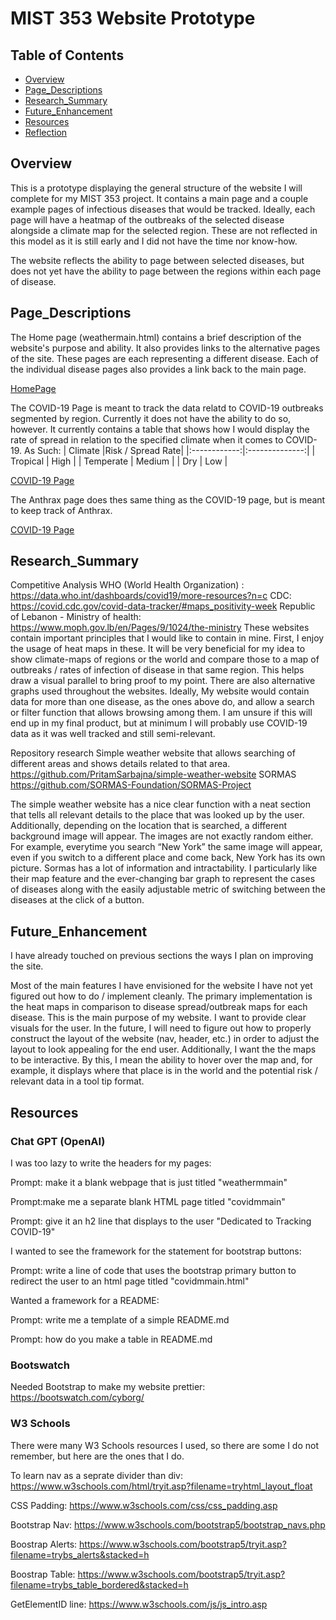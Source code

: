 # MIST 353 Website Prototype



## Table of Contents

- [Overview](#Overview)
- [Page_Descriptions](#Page_Descriptions)
- [Research_Summary](Research_Summary)
- [Future_Enhancement](#Future_Enhancement)
- [Resources](#Resources)
- [Reflection](#Reflection)

## Overview

This is a prototype displaying the general structure of the website I will complete for my MIST 353 project. It contains a main page
and a couple example pages of infectious diseases that would be tracked. Ideally, each page will have a heatmap of the outbreaks of the selected disease
alongside a climate map for the selected region. These are not reflected in this model as it is still early and I did not have the time nor know-how.

The website reflects the ability to page between selected diseases, but does not yet have the ability to page between the regions within each page of disease.

## Page_Descriptions

The Home page (weathermain.html) contains a brief description of the website's purpose and ability. It also provides links to the alternative pages of the site.
These pages are each representing a different disease. Each of the individual disease pages also provides a link back to the main page. 

[HomePage](ID&W_Website/wwwroot/weathermain.html)

The COVID-19 Page is meant to track the data relatd to COVID-19 outbreaks segmented by region. Currently it does not have the ability to do so, however. 
It currently contains a table that shows how I would display the rate of spread in relation to the specified climate when it comes to COVID-19.
As Such:
| Climate  |Risk / Spread Rate| 
|:------------:|:--------------:|
| Tropical | High | 
| Temperate | Medium  | 
| Dry | Low  |


[COVID-19 Page](ID&W_Website/wwwroot/covidmain.html)

The Anthrax page does thes same thing as the COVID-19 page, but is meant to keep track of Anthrax.

[COVID-19 Page](ID&W_Website/wwwroot/covidmain.html)

## Research_Summary
Competitive Analysis
WHO (World Health Organization) : https://data.who.int/dashboards/covid19/more-resources?n=c 
CDC: https://covid.cdc.gov/covid-data-tracker/#maps_positivity-week 
Republic of Lebanon - Ministry of health: https://www.moph.gov.lb/en/Pages/9/1024/the-ministry 
These websites contain important principles that I would like to contain in mine. First, I enjoy the usage of heat maps in these. It will be very beneficial for my idea to show climate-maps of regions or the world and compare those to a map of outbreaks / rates of infection of disease in that same region. This helps draw a visual parallel to bring proof to my point. There are also alternative graphs used throughout the websites. Ideally, My website would contain data for more than one disease, as the ones above do, and allow a search or filter function that allows browsing among them. I am unsure if this will end up in my final product, but at minimum I will probably use COVID-19 data as it was well tracked and still semi-relevant. 

Repository research 
Simple weather website that allows searching of different areas and shows details related to that area. https://github.com/PritamSarbajna/simple-weather-website 
SORMAS https://github.com/SORMAS-Foundation/SORMAS-Project 

The simple weather website has a nice clear function with a neat section that tells all relevant details to the place that was looked up by the user. Additionally, depending on the location that is searched, a different background image will appear. The images are not exactly random either. For example, everytime you search “New York” the same image will appear, even if you switch to a different place and come back, New York has its own picture. Sormas has a lot of information and intractability. I particularly like their map feature and the ever-changing bar graph to represent the cases of diseases along with the easily adjustable metric of switching between the diseases at the click of a button. 

## Future_Enhancement

I have already touched on previous sections the ways I plan on improving the site.

Most of the main features I have envisioned for the website I have not yet figured out how to do / implement cleanly. 
The primary implementation is the heat maps in comparison to disease spread/outbreak maps for each disease. This is the main purpose of my website.
I want to provide clear visuals for the user.  In the future, I will need to figure out how to properly construct the layout of the website 
(nav, header, etc.) in order to adjust the layout to look appealing for the end user. Additionally, I want the the maps to be interactive.
By this, I mean the ability to hover over the map and, for example, it displays where that place is in the world and the potential risk / relevant data
in a tool tip format. 

## Resources

### Chat GPT (OpenAI)

I was too lazy to write the headers for my pages:

Prompt: make it a blank webpage that is just titled "weathermmain" 


Prompt:make me a separate blank HTML page titled "covidmmain"


Prompt: give it an h2 line that displays to the user "Dedicated to Tracking COVID-19"

I wanted to see the framework for the statement for bootstrap buttons:

Prompt: write a line of code that uses the bootstrap primary button to redirect the user to an html page titled "covidmmain.html" 

Wanted a framework for a README:

Prompt: write me a template of a  simple README.md 

Prompt: how do you make a table in README.md

### Bootswatch

Needed Bootstrap to make my website prettier:
https://bootswatch.com/cyborg/


### W3 Schools

There were many W3 Schools resources I used, so there are some I do not remember, but here are the ones that I do.

To learn nav as a seprate divider than div:
https://www.w3schools.com/html/tryit.asp?filename=tryhtml_layout_float

CSS Padding:
https://www.w3schools.com/css/css_padding.asp

Bootstrap Nav:
https://www.w3schools.com/bootstrap5/bootstrap_navs.php

Boostrap Alerts:
https://www.w3schools.com/bootstrap5/tryit.asp?filename=trybs_alerts&stacked=h

Boostrap Table:
https://www.w3schools.com/bootstrap5/tryit.asp?filename=trybs_table_bordered&stacked=h

GetElementID line:
https://www.w3schools.com/js/js_intro.asp
